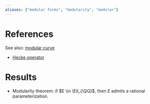 ```yaml
---
aliases: ["modular forms", "modularity", "modular"]
---
```


# References

See also: [modular curve](modular%20curve)

- [Hecke operator](Hecke%20operator)

# Results

- Modularity theorem: if $E \in \Ell_{\QQ}$, then $E$ admits a rational parameterization.